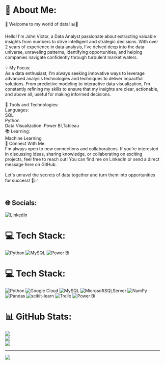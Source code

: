 # 💫 About Me:
🚀 Welcome to my world of data! 📊💼<br><br>Hello! I'm John Victor, a Data Analyst passionate about extracting valuable insights from numbers to drive intelligent and strategic decisions. With over 2 years of experience in data analysis, I've delved deep into the data universe, unraveling patterns, identifying opportunities, and helping companies navigate confidently through turbulent market waters.<br><br>💡 My Focus:<br>As a data enthusiast, I'm always seeking innovative ways to leverage advanced analysis technologies and techniques to deliver impactful solutions. From predictive modeling to interactive data visualization, I'm constantly refining my skills to ensure that my insights are clear, actionable, and above all, useful for making informed decisions.<br><br>🔧 Tools and Technologies:<br>Languages:<br> SQL<br>Python<br>Data Visualization: Power BI,<be>Tableau<br>📚 Learning:<br>Machine Learning<br>🔗 Connect With Me:<br>I'm always open to new connections and collaborations. If you're interested in discussing ideas, sharing knowledge, or collaborating on exciting projects, feel free to reach out! You can find me on LinkedIn or send a direct message here on GitHub.<br><br>Let's unravel the secrets of data together and turn them into opportunities for success! 💼📈<br><br>


## 🌐 Socials:
[![LinkedIn](https://img.shields.io/badge/LinkedIn-%230077B5.svg?logo=linkedin&logoColor=white)](https://linkedin.com/in/joaovictorgribeiro) 

# 💻 Tech Stack:
![Python](https://img.shields.io/badge/python-3670A0?style=for-the-badge&logo=python&logoColor=ffdd54) ![MySQL](https://img.shields.io/badge/mysql-%2300000f.svg?style=for-the-badge&logo=mysql&logoColor=white) ![Power Bi](https://img.shields.io/badge/power_bi-F2C811?style=for-the-badge&logo=powerbi&logoColor=black)

# 💻 Tech Stack:
![Python](https://img.shields.io/badge/python-3670A0?style=for-the-badge&logo=python&logoColor=ffdd54) ![Google Cloud](https://img.shields.io/badge/GoogleCloud-%234285F4.svg?style=for-the-badge&logo=google-cloud&logoColor=white) ![MySQL](https://img.shields.io/badge/mysql-4479A1.svg?style=for-the-badge&logo=mysql&logoColor=white) ![MicrosoftSQLServer](https://img.shields.io/badge/Microsoft%20SQL%20Server-CC2927?style=for-the-badge&logo=microsoft%20sql%20server&logoColor=white) ![NumPy](https://img.shields.io/badge/numpy-%23013243.svg?style=for-the-badge&logo=numpy&logoColor=white) ![Pandas](https://img.shields.io/badge/pandas-%23150458.svg?style=for-the-badge&logo=pandas&logoColor=white) ![scikit-learn](https://img.shields.io/badge/scikit--learn-%23F7931E.svg?style=for-the-badge&logo=scikit-learn&logoColor=white) ![Trello](https://img.shields.io/badge/Trello-%23026AA7.svg?style=for-the-badge&logo=Trello&logoColor=white) ![Power Bi](https://img.shields.io/badge/power_bi-F2C811?style=for-the-badge&logo=powerbi&logoColor=black)

# 📊 GitHub Stats:
![](https://github-readme-stats.vercel.app/api?username=joaovictorgribeiro&theme=dark&hide_border=false&include_all_commits=false&count_private=false)<br/>
![](https://github-readme-streak-stats.herokuapp.com/?user=joaovictorgribeiro&theme=dark&hide_border=false)<br/>
![](https://github-readme-stats.vercel.app/api/top-langs/?username=joaovictorgribeiro&theme=dark&hide_border=false&include_all_commits=false&count_private=false&layout=compact)

---
[![](https://visitcount.itsvg.in/api?id=joaovictorgribeiro&icon=0&color=0)](https://visitcount.itsvg.in)

<!-- Proudly created with GPRM ( https://gprm.itsvg.in ) -->
